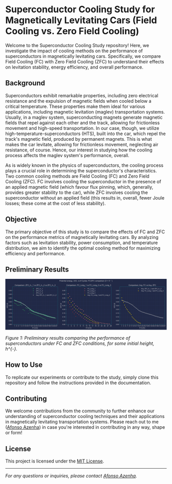 # Superconductor Cooling Study for Magnetically Levitating Cars (Field Cooling vs. Zero Field Cooling)

Welcome to the Superconductor Cooling Study repository! Here, we investigate the impact of cooling methods on the performance of superconductors in magnetically levitating cars. Specifically, we compare Field Cooling (FC) with Zero Field Cooling (ZFC) to understand their effects on levitation stability, energy efficiency, and overall performance.

## Background

Superconductors exhibit remarkable properties, including zero electrical resistance and the expulsion of magnetic fields when cooled below a critical temperature. These properties make them ideal for various applications, including magnetic levitation (maglev) transportation systems. Usually, in a maglev system, superconducting magnets generate magnetic fields that repel against each other and the track, allowing for frictionless movement and high-speed transportation. In our case, though, we utilize high-temperature-superconductors (HTS), built into the car, which repel the track's magnetic field, produced by permanent magnets. This is what makes the car levitate, allowing for frictionless movement, neglecting air resistance, of course.  Hence, our interest in studying how the cooling process affects the maglev system's performance, overall.

As is widely known in the physics of superconductors, the cooling process plays a crucial role in determining the superconductor's characteristics. Two common cooling methods are Field Cooling (FC) and Zero Field Cooling (ZFC). FC involves cooling the superconductor in the presence of an applied magnetic field (which favour flux pinning, which, generally, provides greater stability to the car), while ZFC involves cooling the superconductor without an applied field (this results in, overall, fewer Joule losses; these come at the cost of less stability).

## Objective

The primary objective of this study is to compare the effects of FC and ZFC on the performance metrics of magnetically levitating cars. By analyzing factors such as levitation stability, power consumption, and temperature distribution, we aim to identify the optimal cooling method for maximizing efficiency and performance.

## Preliminary Results

![Preliminary Results](./Notebooks/Plots/Comparison_FC_vs_ZFC.png)

*Figure 1: Preliminary results comparing the performance of superconductors under FC and ZFC conditions, for some initial height, h^{-}.*

## How to Use

To replicate our experiments or contribute to the study, simply clone this repository and follow the instructions provided in the documentation.

## Contributing

We welcome contributions from the community to further enhance our understanding of superconductor cooling techniques and their applications in magnetically levitating transportation systems. Please reach out to me ([Afonso Azenha](mailto:afonso.azenha@tecnico.ulisboa.pt)) in case you're interested in contributing in any way, shape or form!

## License

This project is licensed under the [MIT License](LICENSE).

---

*For any questions or inquiries, please contact [Afonso Azenha](mailto:afonso.azenha@tecnico.ulisboa.pt).*
